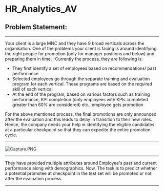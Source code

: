 # HR_Analytics_AV
<h2>Problem Statement:</h2>

***
Your client is a large MNC and they have 9 broad verticals across the organisation. One of the problems your client is facing is around identifying the right people for promotion (only for manager positions and below) and preparing them in time. -Currently the process, they are following is:
- They first identify a set of employees based on recommendations/ past performance
- Selected employees go through the separate training and evaluation program for each vertical. These programs are based on the required skill of each vertical
- At the end of the program, based on various factors such as training performance, KPI completion (only employees with KPIs completed greater than 60% are considered) etc., employee gets promotion

For the above mentioned process, the final promotions are only announced after the evaluation and this leads to delay in transition to their new roles. Hence, the company needs your help in identifying the eligible candidates at a particular checkpoint so that they can expedite the entire promotion cycle. 
***


![Capture.PNG](attachment:Capture.PNG)
***

They have provided multiple attributes around Employee's past and current performance along with demographics. Now, The task is to predict whether a potential promotee at checkpoint in the test set will be promoted or not after the evaluation process.

___
